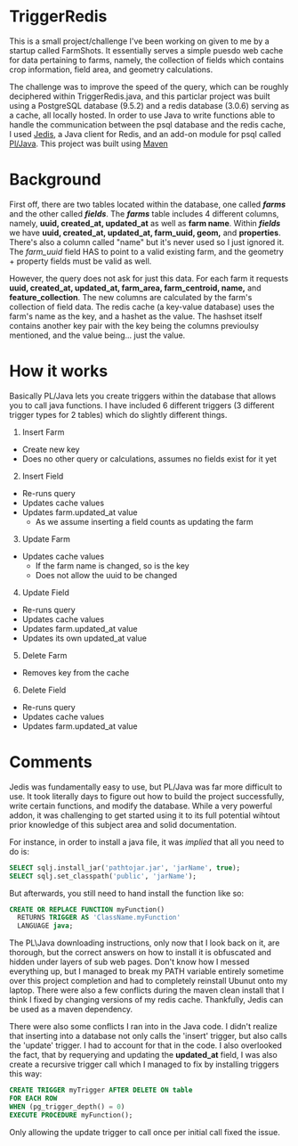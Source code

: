 # TriggerRedis

This is a small project/challenge I've been working on given to me by a startup called FarmShots. It essentially serves a simple puesdo web cache for data pertaining to farms, namely, the collection of fields which contains crop information, field area, and geometry calculations. 

The challenge was to improve the speed of the query, which can be roughly deciphered within TriggerRedis.java, and this particlar project was built using a PostgreSQL database (9.5.2) and a redis database (3.0.6) serving as a cache, all locally hosted. In order to use Java to write functions able to handle the communication between the psql database and the redis cache, I used [Jedis](https://github.com/xetorthio/jedis), a Java client for Redis, and an add-on module for psql called [Pl/Java](https://github.com/tada/pljava). This project was built using [Maven](https://maven.apache.org/)

# Background

First off, there are two tables located within the database, one called ***farms*** and the other called ***fields***. The ***farms*** table includes 4 different columns, namely, **uuid, created_at, updated_at** as well as **farm name**. Within ***fields*** we have **uuid, created_at, updated_at, farm_uuid, geom,** and **properties**. There's also a column called "name" but it's never used so I just ignored it. The *farm_uuid* field HAS to point to a valid existing farm, and the geometry + property fields must be valid as well.

However, the query does not ask for just this data. For each farm it requests **uuid, created_at, updated_at, farm_area, farm_centroid, name,** and **feature_collection**. The new columns are calculated by the farm's collection of field data. The redis cache (a key-value database) uses the farm's name as the key, and a hashet as the value. The hashset itself contains another key pair with the key being the columns previoulsy mentioned, and the value being... just the value.

# How it works

Basically PL/Java lets you create triggers within the database that allows you to call java functions. I have included 6 different triggers (3 different trigger types for 2 tables) which do slightly different things. 

1. Insert Farm
  * Create new key
  * Does no other query or calculations, assumes no fields exist for it yet
2. Insert Field
  * Re-runs query
  * Updates cache values
  * Updates farm.updated_at value 
    * As we assume inserting a field counts as updating the farm
3. Update Farm
  * Updates cache values
    * If the farm name is changed, so is the key
    * Does not allow the uuid to be changed
4. Update Field
  * Re-runs query
  * Updates cache values
  * Updates farm.updated_at value 
  * Updates its own updated_at value
5. Delete Farm
  * Removes key from the cache
6. Delete Field
  * Re-runs query
  * Updates cache values
  * Updates farm.updated_at value 
  
# Comments

Jedis was fundamentally easy to use, but PL/Java was far more difficult to use. It took literally days to figure out how to build the project successfully, write certain functions, and modify the database. While a very powerful addon, it was challenging to get started using it to its full potential wihtout prior knowledge of this subject area and solid documentation. 

For instance, in order to install a java file, it was *implied* that all you need to do is:

```sql
SELECT sqlj.install_jar('pathtojar.jar', 'jarName', true);
SELECT sqlj.set_classpath('public', 'jarName');
```

But afterwards, you still need to hand install the function like so: 

```sql
CREATE OR REPLACE FUNCTION myFunction() 
  RETURNS TRIGGER AS 'ClassName.myFunction' 
  LANGUAGE java;
```

The PL\Java downloading instructions, only now that I look back on it, are thorough, but the correct answers on how to install it is obfuscated and hidden under layers of sub web pages. Don't know how I messed everything up, but I managed to break my PATH variable entirely sometime over this project completion and had to completely reinstall Ubunut onto my laptop. There were also a few conflicts during the maven clean install that I think I fixed by changing versions of my redis cache. Thankfully, Jedis can be used as a maven dependency. 

There were also some conflicts I ran into in the Java code. I didn't realize that inserting into a database not only calls the 'insert' trigger, but also calls the 'update' trigger. I had to account for that in the code. I also overlooked the fact, that by requerying and updating the **updated_at** field, I was also create a recursive trigger call which I managed to fix by installing triggers this way:

```sql
CREATE TRIGGER myTrigger AFTER DELETE ON table 
FOR EACH ROW 
WHEN (pg_trigger_depth() = 0) 
EXECUTE PROCEDURE myFunction();
```
Only allowing the update trigger to call once per initial call fixed the issue. 


